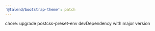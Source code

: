 ```yaml
---
'@talend/bootstrap-theme': patch
---
```


chore: upgrade postcss-preset-env devDependency with major version
